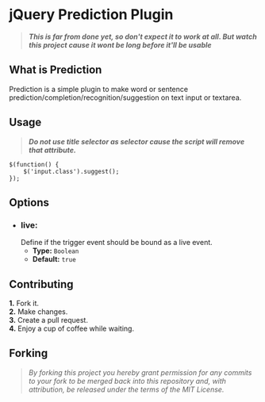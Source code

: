 # jQuery Prediction Plugin

>___This is far from done yet, so don't expect it to work at all. But watch this project cause it wont be long before it'll be usable___

## What is Prediction
Prediction is a simple plugin to make word or sentence prediction/completion/recognition/suggestion on text input or textarea.

## Usage
> ___Do not use title selector as selector cause the script will remove that attribute.___

	$(function() {
		$('input.class').suggest();
	});

## Options
* ### live:  
  Define if the trigger event should be bound as a live event.
	* __Type:__ `Boolean`
	* __Default:__ `true`

## Contributing
__1.__ Fork it.  
__2.__ Make changes.  
__3.__ Create a pull request.  
__4.__ Enjoy a cup of coffee while waiting.  


## Forking
> _By forking this project you hereby grant permission for any commits to your fork to be merged back into this repository and, with attribution, be released under the terms of the MIT License._